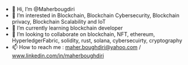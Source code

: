 - 👋 Hi, I’m @Maherbougdiri
- 👀 I’m interested in Blockchain, Blockchain Cybersecurity, Blockchain privacy, Blockchain Scalability and IoT 
- 🌱 I’m currently learning blockchain developer 
- 💞️ I’m looking to collaborate on blockchain, NFT, ethereum, HyperledgerFabric, solidity, rust, solana, cybersecuirty, cryptography
- 📫 How to reach me : maher.boughdiri@yahoo.com / www.linkedin.com/in/maherboughdiri

<!---
Maherboug/Maherboug is a ✨ special ✨ repository because its `README.md` (this file) appears on your GitHub profile.
You can click the Preview link to take a look at your changes.
--->
